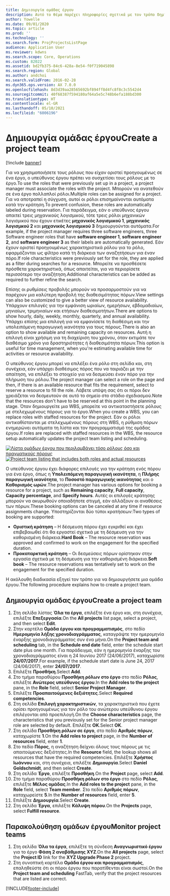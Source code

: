 ```yaml
---
title: Δημιουργία ομάδας έργου
description: Αυτό το θέμα παρέχει πληροφορίες σχετικά με τον τρόπο δημιουργίας και διαχείρισης ομάδων έργου.
author: Yowelle
ms.date: 09/01/2020
ms.topic: article
ms.prod: ''
ms.technology: ''
ms.search.form: ProjProjectsListPage
audience: Application User
ms.reviewer: kdwns
ms.search.scope: Core, Operations
ms.custom: 82022
ms.assetid: bd2fb375-84c6-428a-8e54-f0f719045898
ms.search.region: Global
ms.author: andchoi
ms.search.validFrom: 2016-02-28
ms.dyn365.ops.version: AX 7.0.0
ms.openlocfilehash: 8d3d39aa28565692bf894ff8d4fc8f8c3c5542d4
ms.sourcegitcommit: 40f68387f594180af64a5e5c748b6efa188bd300
ms.translationtype: HT
ms.contentlocale: el-GR
ms.lasthandoff: 05/10/2021
ms.locfileid: "6006196"
---
```

# <a name="create-a-project-team"></a><span data-ttu-id="25e9a-103">Δημιουργία ομάδας έργου</span><span class="sxs-lookup"><span data-stu-id="25e9a-103">Create a project team</span></span>

[!include [banner](../includes/banner.md)]

<span data-ttu-id="25e9a-104">Για να χρησιμοποιήσετε τους ρόλους που είχαν οριστεί προηγουμένως σε ένα έργο, ο υπεύθυνος έργου πρέπει να συσχετίσει τους ρόλους με το έργο.</span><span class="sxs-lookup"><span data-stu-id="25e9a-104">To use the roles that were previously set up in a project, a project manager must associate the roles with the project.</span></span> <span data-ttu-id="25e9a-105">Μπορούν να ανατεθούν σε ένα έργο πολλαπλοί ρόλοι.</span><span class="sxs-lookup"><span data-stu-id="25e9a-105">Multiple roles can be assigned for a project.</span></span> <span data-ttu-id="25e9a-106">Για να αποτραπεί η σύγχυση, αυτοί οι ρόλοι επισημαίνονται αυτόματα κατά την κράτηση.</span><span class="sxs-lookup"><span data-stu-id="25e9a-106">To prevent confusion, these roles are automatically labeled during reservation.</span></span> <span data-ttu-id="25e9a-107">Για παράδειγμα, εάν ο υπεύθυνος έργου απαιτεί τρεις μηχανικούς λογισμικού, τότε τρεις ρόλοι μηχανικών λογισμικού που έχουν ετικέτες **μηχανικός λογισμικού 1**, **μηχανικός λογισμκού 2** και **μηχανικός λογισμικού 3** δημιουργούνται αυτόματα.</span><span class="sxs-lookup"><span data-stu-id="25e9a-107">For example, if the project manager requires three software engineers, three Software engineer roles that have **software engineer 1**, **software engineer 2**, and **software engineer 3** as their labels are automatically generated.</span></span> <span data-ttu-id="25e9a-108">Εάν έχουν οριστεί προηγουμένως χαρακτηριστικά ρόλου για το ρόλο, εφαρμόζονται ως φίλτρο κατά τη διάρκεια των αναζητήσεων για έναν πόρο.</span><span class="sxs-lookup"><span data-stu-id="25e9a-108">If role characteristics were previously set for the role, they are applied as a filter during searches for a resource.</span></span> <span data-ttu-id="25e9a-109">Μπορείτε να προσθέσετε πρόσθετα χαρακτηριστικά, όπως απαιτείται, για να περιορίσετε περισσότερο την αναζήτηση.</span><span class="sxs-lookup"><span data-stu-id="25e9a-109">Additional characteristics can be added as required to further refine the search.</span></span>

<span data-ttu-id="25e9a-110">Επίσης οι ρυθμίσεις προβολής μπορούν να προσαρμοστούν για να παρέχουν μια καλύτερη προβολή της διαθεσιμότητας πόρων.</span><span class="sxs-lookup"><span data-stu-id="25e9a-110">View settings can also be customized to give a better view of resource availability.</span></span> <span data-ttu-id="25e9a-111">Υπάρχουν επιλογές για την εμφάνιση ωριαίων, ημερήσιων, εβδομαδιαίων, μηνιαίων, τριμηνιαίων και ετήσιων διαθεσιμοτήτων.</span><span class="sxs-lookup"><span data-stu-id="25e9a-111">There are options to show hourly, daily, weekly, monthly, quarterly, and annual availability.</span></span> <span data-ttu-id="25e9a-112">Υπάρχει επίσης μια επιλογή για να εμφανίσετε τη διαθέσιμη και την υπολειπόμενη παραγωγική ικανότητα για τους πόρους.</span><span class="sxs-lookup"><span data-stu-id="25e9a-112">There is also an option to show available and remaining capacity on resources.</span></span> <span data-ttu-id="25e9a-113">Αυτή η επιλογή είναι χρήσιμη για τη διαχείριση του χρόνου, όταν εκτιμάτε τον διαθέσιμο χρόνο για δραστηριότητες ή διαθεσιμότητα πόρων.</span><span class="sxs-lookup"><span data-stu-id="25e9a-113">This option is useful for time management, when you're estimating available time for activities or resource availability.</span></span>

<span data-ttu-id="25e9a-114">Ο υπεύθυνος έργου μπορεί να επιλέξει ένα ρόλο στη σελίδα και, στη συνέχεια, εάν υπάρχει διαθέσιμος πόρος που να ταιριάζει με την απαίτηση, να επιλέξει το στοιχείο για να δεσμεύσει έναν πόρο για την πλήρωση του ρόλου.</span><span class="sxs-lookup"><span data-stu-id="25e9a-114">The project manager can select a role on the page and then, if there is an available resource that fits the requirement, select to reserve a resource to fill the role.</span></span> <span data-ttu-id="25e9a-115">Λάβετε υπόψη σας ότι οι πόροι δεν χρειάζεται να δεσμευτούν σε αυτό το σημείο στο στάδιο σχεδιασμού.</span><span class="sxs-lookup"><span data-stu-id="25e9a-115">Note that the resources don't have to be reserved at this point in the planning stage.</span></span> <span data-ttu-id="25e9a-116">Όταν δημιουργείτε μια WBS, μπορείτε να αντικαταστήσετε ρόλους με στελεχωμένους πόρους για το έργο.</span><span class="sxs-lookup"><span data-stu-id="25e9a-116">When you create a WBS, you can replace roles with staffed resources for the project.</span></span> <span data-ttu-id="25e9a-117">Εάν οι ρόλοι αντικαθίστανται με στελεχωμένους πόρους στη WBS, η ρύθμιση πόρων ενημερώνει αυτόματα τη λίστα και τον προγραμματισμό της ομάδας έργου.</span><span class="sxs-lookup"><span data-stu-id="25e9a-117">If roles are replaced with staffed resources in the WBS, the resource setup automatically updates the project team listing and scheduling.</span></span>

<span data-ttu-id="25e9a-118">[![Λίστα ομάδων έργου που περιλαμβάνει τόσο ρόλους όσο και πραγματικούς πόρους](./media/projectresourcing03-1024x368.jpg)](./media/projectresourcing03.jpg)</span><span class="sxs-lookup"><span data-stu-id="25e9a-118">[![Project team listing that includes both roles and actual resources](./media/projectresourcing03-1024x368.jpg)](./media/projectresourcing03.jpg)</span></span> 

<span data-ttu-id="25e9a-119">Ο υπεύθυνος έργου έχει διάφορες επιλογές για την κράτηση ενός πόρου για ένα έργο, όπως η **Υπολειπόμενη παραγωγική ικανότητα**, η **Πλήρης παραγωγική ικανότητα**, το **Ποσοστό παραγωγικής ικανότητας** και ο **Καθορισμός ωρών**.</span><span class="sxs-lookup"><span data-stu-id="25e9a-119">The project manager has various options for booking a resource for a project, such as **Remaining capacity**, **Full capacity**, **Capacity percentage**, and **Specify hours**.</span></span> <span data-ttu-id="25e9a-120">Αυτές οι επιλογές κράτησης μπορούν να ακυρωθούν οποιαδήποτε στιγμή, εάν αλλάξουν οι αναθέσεις των πόρων.</span><span class="sxs-lookup"><span data-stu-id="25e9a-120">These booking options can be canceled at any time if resource assignments change.</span></span> <span data-ttu-id="25e9a-121">Υποστηρίζονται δύο τύποι κρατήσεων:</span><span class="sxs-lookup"><span data-stu-id="25e9a-121">Two types of booking are supported:</span></span>

- <span data-ttu-id="25e9a-122">**Οριστική κράτηση** – Η δέσμευση πόρου έχει εγκριθεί και έχει επιβεβαιωθεί ότι θα εργαστεί σχετικά με τη δέσμευση για την καθορισμένη διάρκεια.</span><span class="sxs-lookup"><span data-stu-id="25e9a-122">**Hard Book** – The resource reservation was approved and confirmed to work on the engagement for the specified duration.</span></span>
- <span data-ttu-id="25e9a-123">**Προκαταρκτική κράτηση** – Οι δεσμεύσεις πόρων ορίστηκαν στην εργασία σχετικά με τη δέσμευση για την καθορισμένη διάρκεια.</span><span class="sxs-lookup"><span data-stu-id="25e9a-123">**Soft book** – The resource reservations was tentatively set to work on the engagement for the specified duration.</span></span>

<span data-ttu-id="25e9a-124">Η ακόλουθη διαδικασία εξηγεί τον τρόπο για να δημιουργήσετε μια ομάδα έργου.</span><span class="sxs-lookup"><span data-stu-id="25e9a-124">The following procedure explains how to create a project team.</span></span>

## <a name="create-a-project-team"></a><span data-ttu-id="25e9a-125">Δημιουργία ομάδας έργου</span><span class="sxs-lookup"><span data-stu-id="25e9a-125">Create a project team</span></span>

1. <span data-ttu-id="25e9a-126">Στη σελίδα λίστας **Όλα τα έργα**, επιλέξτε ένα έργο και, στη συνέχεια, επιλέξτε **Επεξεργασία**.</span><span class="sxs-lookup"><span data-stu-id="25e9a-126">On the **All projects** list page, select a project, and then select **Edit**.</span></span>
2. <span data-ttu-id="25e9a-127">Στην καρτέλα **Ομάδα έργου και προγραμματισμός**, στο πεδίο **Ημερομηνία λήξης χρονοδιαγράμματος**, καταγράψτε την ημερομηνία έναρξης χρονοδιαγράμματος συν ένα μήνα.</span><span class="sxs-lookup"><span data-stu-id="25e9a-127">On the **Project team and scheduling** tab, in the **Schedule end date** field, enter the schedule start date plus one month.</span></span> <span data-ttu-id="25e9a-128">Για παράδειγμα, εάν η ημερομηνία έναρξης του χρονοδιαγράμματος είναι η 24 Ιουνίου 2017 (24/06/2017), καταχωρίστε **24/07/2017**.</span><span class="sxs-lookup"><span data-stu-id="25e9a-128">For example, if the schedule start date is June 24, 2017 (24/06/2017), enter **24/07/2017**.</span></span>
3. <span data-ttu-id="25e9a-129">Επιλέξτε **Προσθήκη**.</span><span class="sxs-lookup"><span data-stu-id="25e9a-129">Select **Add**.</span></span>
4. <span data-ttu-id="25e9a-130">Στο τμήμα παραθύρου **Προσθήκη ρόλων στο έργο** στο πεδίο **Ρόλος**, επιλέξτε **Ανώτερος υπεύθυνος έργου**.</span><span class="sxs-lookup"><span data-stu-id="25e9a-130">In the **Add roles to the project** pane, in the **Role** field, select **Senior Project Manager**.</span></span>
5. <span data-ttu-id="25e9a-131">Επιλέξτε **Προαπαιτούμενες δεξιότητες**.</span><span class="sxs-lookup"><span data-stu-id="25e9a-131">Select **Required competencies**.</span></span>
6. <span data-ttu-id="25e9a-132">Στη σελίδα **Επιλογή χαρακτηριστικών**, τα χαρακτηριστικά που έχετε ορίσει προηγουμένως για τον ρόλο του ανώτερου υπεύθυνου έργου επιλέγονται από προεπιλογή.</span><span class="sxs-lookup"><span data-stu-id="25e9a-132">On the **Choose characteristics** page, the characteristics that you previously set for the Senior project manager role are selected by default.</span></span> <span data-ttu-id="25e9a-133">Επιλέξτε **OK**.</span><span class="sxs-lookup"><span data-stu-id="25e9a-133">Select **OK**.</span></span>
7. <span data-ttu-id="25e9a-134">Στη σελίδα **Προσθήκη ρόλων σε έργο**, στο πεδίο **Αριθμός πόρων**, καταχωρίστε **1**.</span><span class="sxs-lookup"><span data-stu-id="25e9a-134">On the **Add roles to project** page, in the **Number of resources** field, enter **1**.</span></span>
8. <span data-ttu-id="25e9a-135">Στο πεδίο **Πόρος**, η αναζήτηση δείχνει όλους τους πόρους με τις απαιτούμενες δεξιότητες.</span><span class="sxs-lookup"><span data-stu-id="25e9a-135">In the **Resource** field, the lookup shows all resources that have the required competencies.</span></span> <span data-ttu-id="25e9a-136">Επιλέξτε **Χρήστος Ιωάννου** και, στη συνέχεια, επιλέξτε **Δημιουργία**.</span><span class="sxs-lookup"><span data-stu-id="25e9a-136">Select **Daniel Goldschmidt**, and then select **Create**.</span></span>
9. <span data-ttu-id="25e9a-137">Στη σελίδα **Έργο**, επιλέξτε **Προσθήκη**.</span><span class="sxs-lookup"><span data-stu-id="25e9a-137">On the **Project** page, select **Add**.</span></span>
10. <span data-ttu-id="25e9a-138">Στο τμήμα παραθύρου **Προσθήκη ρόλων στο έργο** στο πεδίο **Ρόλος**, επιλέξτε **Μέλος ομάδας**.</span><span class="sxs-lookup"><span data-stu-id="25e9a-138">In the **Add roles to the project** pane, in the **Role** field, select **Team member**.</span></span> <span data-ttu-id="25e9a-139">Στο πεδίο **Αριθμός πόρων**, καταχωρείστε **5**.</span><span class="sxs-lookup"><span data-stu-id="25e9a-139">In the **Number of resources** field, enter **5**.</span></span>
11. <span data-ttu-id="25e9a-140">Επιλέξτε **Δημιουργία**.</span><span class="sxs-lookup"><span data-stu-id="25e9a-140">Select **Create**.</span></span>
12. <span data-ttu-id="25e9a-141">Στη σελίδα **Έργα**, επιλέξτε **Κάλυψη πόρου**.</span><span class="sxs-lookup"><span data-stu-id="25e9a-141">On the **Projects** page, select **Fulfill resource**.</span></span>

## <a name="monitor-project-teams"></a><span data-ttu-id="25e9a-142">Παρακολούθηση ομάδων έργου</span><span class="sxs-lookup"><span data-stu-id="25e9a-142">Monitor project teams</span></span>
1. <span data-ttu-id="25e9a-143">Στη σελίδα **Όλα τα έργα**, επιλέξτε τη σύνδεση **Αναγνωριστικό έργου** για το έργο **Φάση 2 αναβάθμισης XYZ**.</span><span class="sxs-lookup"><span data-stu-id="25e9a-143">On the **All projects** page, select the **Project ID** link for the **XYZ Upgrade Phase 2** project.</span></span>
2. <span data-ttu-id="25e9a-144">Στη συνοπτική καρτέλα **Ομάδα έργου και προγραμματισμός**, επαληθεύστε ότι οι πόροι έργου που παρατίθενται είναι σωστοί.</span><span class="sxs-lookup"><span data-stu-id="25e9a-144">On the **Project team and scheduling** FastTab, verify that the project resources that are listed are correct.</span></span>


[!INCLUDE[footer-include](../includes/footer-banner.md)]